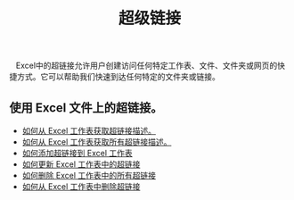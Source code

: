 ﻿---
title: 超级链接
second_title: Aspose.Cells Cloud Documen
type: docs
url: /zh/hyperlinks/
aliases: [/working-with-hyperlinks/,/working-with-hyperlink/]
keywords: REST API, hyperlinks, spreadsheets, exce
description: Cells.Cloud API for Excel 操作：使用 Excel 文件上的超链接
weight: 100
---
&nbsp;&nbsp;&nbsp;Excel中的超链接允许用户创建访问任何特定工作表、文件、文件夹或网页的快捷方式。它可以帮助我们快速到达任何特定的文件夹或链接。

## 使用 Excel 文件上的超链接。

- [如何从 Excel 工作表获取超链接描述。](/cells/zh/hyperlinks/get/)
- [如何从 Excel 工作表获取所有超链接描述。](/cells/zh/hyperlinks/get-all/)
- [如何添加超链接到 Excel 工作表](/cells/zh/hyperlinks/add/)
- [如何更新 Excel 工作表中的超链接](/cells/zh/hyperlinks/update/)
- [如何删除 Excel 工作表中的所有超链接](/cells/zh//hyperlinks/clear/)
- [如何从 Excel 工作表中删除超链接](/cells/zh//hyperlinks/delete/)


